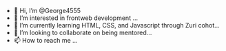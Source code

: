 - 👋 Hi, I’m @George4555
- 👀 I’m interested in frontweb development ...
- 🌱 I’m currently learning HTML, CSS, and Javascript through Zuri cohot...
- 💞️ I’m looking to collaborate on being mentored...
- 📫 How to reach me ...

<!---
George4555/George4555 is a ✨ special ✨ repository because its `README.md` (this file) appears on your GitHub profile.
You can click the Preview link to take a look at your changes.
--->
